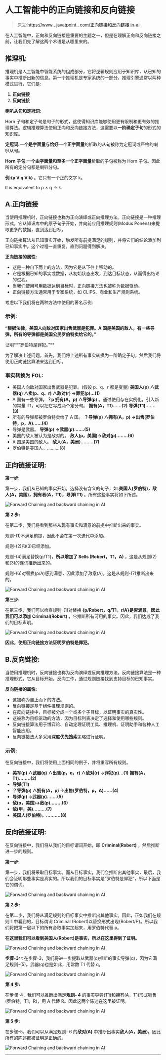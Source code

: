 # 人工智能中的正向链接和反向链接

> 原文:[https://www . javatpoint . com/正向链接和反向链接 in-ai](https://www.javatpoint.com/forward-chaining-and-backward-chaining-in-ai)

在人工智能中，正向和反向链接是重要的主题之一，但是在理解正向和反向链接之前，让我们先了解这两个术语是从哪里来的。

## 推理机:

推理机是人工智能中智能系统的组成部分，它将逻辑规则应用于知识库，从已知的事实中推断出新的信息。第一个推理机是专家系统的一部分。推理引擎通常以两种模式进行，它们是:

1.  **正向链接**
2.  **反向链接**

**喇叭从句和定冠词:**

Horn 子句和定子句是句子的形式，这使得知识库能够使用更有限制和更有效的推理算法。逻辑推理算法使用正向和反向链接方法，这需要以**一阶确定子句**的形式的知识库。

**定冠词:**一个是字面量与**恰好一个正字面量**的析取的从句被称为定冠词或严格的喇叭从句。

**Horn 子句:**一个由字面量和**至多一个正字面量**析取的子句被称为 Horn 子句。因此所有的定分句都是喇叭分句。

**例:(p V q V k)** 。它只有一个正的文字 k。

It is equivalent to p ∧ q → k.

## A.正向链接

当使用推理机时，正向链接也称为正向演绎或正向推理方法。正向链接是一种推理形式，它从知识库中的原子句子开始，并向前应用推理规则(Modus Ponens)来提取更多的数据，直到达到目标。

正向链接算法从已知事实开始，触发所有前提满足的规则，并将它们的结论添加到已知事实中。这个过程一直重复，直到问题得到解决。

**正向链接的属性:**

*   这是一种自下而上的方法，因为它是从下往上移动的。
*   它是根据已知的事实或数据，从初始状态出发，到达目标状态，从而得出结论的过程。
*   当我们使用可用数据达到目标时，正向链接方法也被称为数据驱动。
*   正向链接方法通常用于专家系统，如 CLIPS、商业和生产规则系统。

考虑以下我们将在两种方法中使用的著名示例:

### 示例:

**“根据法律，美国人向敌对国家出售武器是犯罪。A 国是美国的敌人，有一些导弹，所有的导弹都是美国公民罗伯特卖给它的。”**

证明**“罗伯特是罪犯。”**

为了解决上述问题，首先，我们将上述所有事实转换为一阶确定子句，然后我们将使用正向链接算法来达到目标。

### 事实转换为 FOL:

*   美国人向敌对国家出售武器是犯罪。(假设 p、q、r 都是变量)
    **美国人(p) ∧武器(q) ∧卖(p、q、r) ∧敌对(r) →罪犯(p)...(1)**
*   A 国有一些导弹。**？p 拥有(A，p) ∧导弹(p)** 。通过使用存在实例化，引入新的常量 T1，可以把它写成两个定分句。
    **拥有(A，T1)......(2)**
    **导弹(T1).......(3)**
*   所有的导弹都被罗伯特卖给了 A 国。
    **？导弹(p) ∧拥有(A，p) →出售(罗伯特，p，A)......(4)**
*   导弹是武器。
    **导弹(p) →武器(p).......(5)**
*   美国的敌人被认为是敌对的。
    **敌人(p，美国)→敌对(p)........(6)**
*   A 国是美国的敌人。
    **敌人(A，美洲).........(7)**
*   罗伯特是美国人。..........(8)

## 正向链接证明:

**第一步:**

第一步，我们从已知的事实开始，选择没有含义的句子，如:**美国人(罗伯特)，敌人(A，美国)，拥有者(A，T1)，导弹(T1)** 。所有这些事实将如下所述。

![Forward Chaining and backward chaining in AI](../Images/df5fb7779f5f3b18de20248efd1a3d3d.png)

**第 2 步:**

在第二步，我们将看到那些从现有事实和满意的前提中推断出来的事实。

规则-(1)不满足前提，因此不会在第一次迭代中添加。

规则-(2)和(3)已经添加。

规则-(4)满足替换{p/T1}，**所以增加了 Sells (Robert，T1，A)** ，这是从规则(2)和(3)的连词推断出来的。

规则-(6)对替换(p/A)感到满意，因此添加了敌意(A)，这是从规则-(7)推断出来的。

![Forward Chaining and backward chaining in AI](../Images/f4f004fe14adda0d473789cf1daeb2c0.png)

**第三步:**

在第三步，我们可以检查规则-(1)对替换 **{p/Robert，q/T1，r/A}是否满意，因此我们可以添加 Criminal(Robert)** ，它推断所有可用的事实。因此，我们达成了我们的目标声明。

![Forward Chaining and backward chaining in AI](../Images/386a5cb35c4f24f49a54a83a06d5a519.png)

**因此，使用正向链接方法证明罗伯特是罪犯。**

## B.反向链接:

当使用推理机时，反向链接也称为反向演绎或反向推理方法。反向链接算法是一种推理形式，它从目标开始，反向工作，通过规则链接找到支持目标的已知事实。

**反向链接的属性:**

*   这被称为自上而下的方法。
*   反向链接是基于组件推理规则的。
*   在反向链接中，目标被分成一个或多个子目标，以证明事实的真实性。
*   这被称为目标驱动的方法，因为目标列表决定了选择和使用哪些规则。
*   反向链接算法用于博弈论、自动定理证明工具、推理机、证明助手和各种人工智能应用。
*   反向链接法大多采用**深度优先搜索**策略进行证明。

### 示例:

在反向链接中，我们将使用上面相同的例子，并将重写所有规则。

*   **美军(p) ∧武器(q) ∧出售(p，q，r) ∧敌对(r) →罪犯(p)...(1)**
    **拥有(A，T1)........(2)**
*   **导弹(T1)**
*   **？导弹(p) ∧拥有(A，p) →出售(罗伯特，p，A)......(4)**
*   **导弹(p) →武器(p).......(5)**
*   **敌(p，美国)→敌(p)........(6)**
*   **敌(甲，美).........(7)**
*   **美国人(罗伯特)。..........(8)**

## 反向链接证明:

在反向链接中，我们将从我们的目标谓词开始，即 **Criminal(Robert)** ，然后推断进一步的规则。

**第一步:**

第一步，我们将采取目标事实。而从目标事实，我们会推断出其他事实，最后，我们会证明那些事实是真实的。所以我们的目标事实是“罗伯特是罪犯”，所以下面是它的谓词。

![Forward Chaining and backward chaining in AI](../Images/164afed2ade491e426037e37d226e371.png)

**第 2 步:**

在第二步，我们将从满足规则的目标事实中推断出其他事实。因此，正如我们在规则 1 中看到的，目标谓词 Criminal (Robert)以替换形式出现{Robert/P}。所以我们将把第一层以下的所有合取事实加起来，用罗伯特代替 p。

**在这里我们可以看到美国人(Robert)是事实，所以在这里得到了证明。**

![Forward Chaining and backward chaining in AI](../Images/2615fece4850bbce2c6fa99c79ca4077.png)

**步骤-3:** t 在步骤-3，我们将进一步提取从武器(q)推断的事实导弹(q)，因为它满足规则-(5)。武器(q)也是如此，用常数 T1 代替 q。

![Forward Chaining and backward chaining in AI](../Images/9823344ac56bac101bdf27328d861277.png)

**第 4 步:**

在步骤-4，我们可以推断出满足**规则- 4** 的事实导弹(T1)和拥有(A，T1)形式销售(罗伯特，T1，R)，用 A 代替 R。因此这两个陈述在这里被证明。

![Forward Chaining and backward chaining in AI](../Images/e6d595f3cb490973ea5c4aefd3ab74ce.png)

**第 5 步:**

在步骤-5，我们可以从满足规则- 6 的**敌对(A)** 中推断出事实**敌人(A，美洲)**。因此所有的陈述都被证明是正确的。

![Forward Chaining and backward chaining in AI](../Images/609e76084964024589b68217b40a931e.png)

* * *